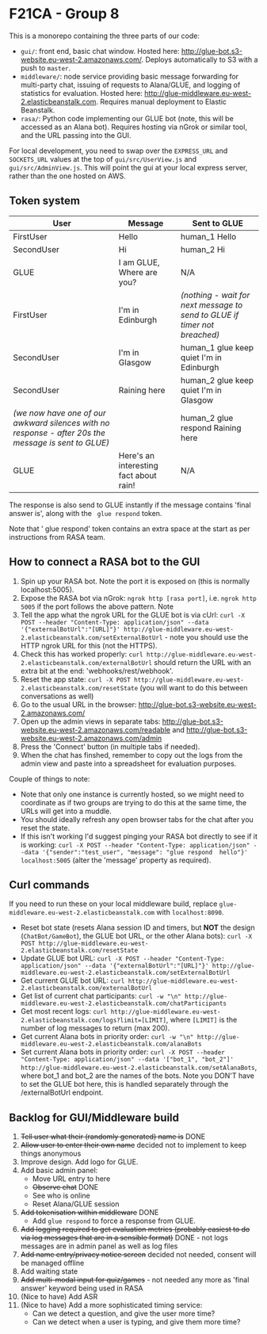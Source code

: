 # F21CA - Group 8

This is a monorepo containing the three parts of our code:

- `gui/`: front end, basic chat window. Hosted here: http://glue-bot.s3-website.eu-west-2.amazonaws.com/. Deploys automatically to S3 with a push to `master`. 
- `middleware/`: node service providing basic message forwarding for multi-party chat, issuing of requests to Alana/GLUE, and logging of statistics for evaluation. Hosted here: http://glue-middleware.eu-west-2.elasticbeanstalk.com. Requires manual deployment to Elastic Beanstalk.
- `rasa/`: Python code implementing our GLUE bot (note, this will be accessed as an Alana bot). Requires hosting via nGrok or similar tool, and the URL passing into the GUI. 

For local development, you need to swap over the `EXPRESS_URL` and `SOCKETS_URL` values at the top of `gui/src/UserView.js` and `gui/src/AdminView.js`. This will point the gui at your local express server, rather than the one hosted on AWS.

## Token system

| User  | Message | Sent to GLUE |
| ------------- | ------------- | ------------- |
| FirstUser  | Hello | human_1 Hello |
| SecondUser  | Hi | human_2 Hi |
| GLUE | I am GLUE, Where are you? | N/A |
| FirstUser | I'm in Edinburgh | *(nothing - wait for next message to send to GLUE if timer not breached)* |
| SecondUser | I'm in Glasgow | human_1 glue keep quiet I'm in Edinburgh |
| SecondUser | Raining here | human_2 glue keep quiet I'm in Glasgow |
| *(we now have one of our awkward silences with no response - after 20s the message is sent to GLUE)* || human_2  glue respond Raining here |
| GLUE | Here's an interesting fact about rain! | N/A |

The response is also send to GLUE instantly if the message contains 'final answer is', along with the ` glue respond` token.

Note that ' glue respond' token contains an extra space at the start as per instructions from RASA team. 

## How to connect a RASA bot to the GUI

1. Spin up your RASA bot. Note the port it is exposed on (this is normally localhost:5005).
2. Expose the RASA bot via nGrok: `ngrok http [rasa port]`, i.e. `ngrok http 5005` if the port follows the above pattern. Note 
3. Tell the app what the ngrok URL for the GLUE bot is via cUrl: `curl -X POST --header "Content-Type: application/json" --data '{"externalBotUrl":"[URL]"}' http://glue-middleware.eu-west-2.elasticbeanstalk.com/setExternalBotUrl` - note you should use the HTTP ngrok URL for this (not the HTTPS).
4. Check this has worked properly: `curl http://glue-middleware.eu-west-2.elasticbeanstalk.com/externalBotUrl` should return the URL with an extra bit at the end: 'webhooks/rest/webhook'.
5. Reset the app state: `curl -X POST http://glue-middleware.eu-west-2.elasticbeanstalk.com/resetState` (you will want to do this between conversations as well)
6. Go to the usual URL in the browser: http://glue-bot.s3-website.eu-west-2.amazonaws.com/
7. Open up the admin views in separate tabs: http://glue-bot.s3-website.eu-west-2.amazonaws.com/readable and http://glue-bot.s3-website.eu-west-2.amazonaws.com/admin
8. Press the 'Connect' button (in multiple tabs if needed). 
9. When the chat has finshed, remember to copy out the logs from the admin view and paste into a spreadsheet for evaluation purposes. 

Couple of things to note:
* Note that only one instance is currently hosted, so we might need to coordinate as if two groups are trying to do this at the same time, the URLs will get into a muddle.
* You should ideally refresh any open browser tabs for the chat after you reset the state.
* If this isn't working I'd suggest pinging your RASA bot directly to see if it is working: `curl -X POST --header "Content-Type: application/json" --data '{"sender":"test_user", "message": "glue respond  hello"}' localhost:5005` (alter the 'message' property as required). 

## Curl commands

If you need to run these on your local middleware build, replace `glue-middleware.eu-west-2.elasticbeanstalk.com` with `localhost:8090`.

- Reset bot state (resets Alana session ID and timers, but **NOT** the design (`ChatBot/GameBot`), the GLUE bot URL, or the other Alana bots): `curl -X POST http://glue-middleware.eu-west-2.elasticbeanstalk.com/resetState`
- Update GLUE bot URL: `curl -X POST --header "Content-Type: application/json" --data '{"externalBotUrl":"[URL]"}' http://glue-middleware.eu-west-2.elasticbeanstalk.com/setExternalBotUrl`
- Get current GLUE bot URL: `curl http://glue-middleware.eu-west-2.elasticbeanstalk.com/externalBotUrl`
- Get list of current chat participants: `curl -w "\n" http://glue-middleware.eu-west-2.elasticbeanstalk.com/chatParticipants`
- Get most recent logs: `curl http://glue-middleware.eu-west-2.elasticbeanstalk.com/logs?limit=[LIMIT]`, where `[LIMIT]` is the number of log messages to return (max 200).
- Get current Alana bots in priority order: `curl -w "\n" http://glue-middleware.eu-west-2.elasticbeanstalk.com/alanaBots`
- Set current Alana bots in priority order: `curl -X POST --header "Content-Type: application/json" --data '["bot_1", "bot_2"]' http://glue-middleware.eu-west-2.elasticbeanstalk.com/setAlanaBots`, where bot_1 and bot_2 are the names of the bots. Note you DON'T have to set the GLUE bot here, this is handled separately through the /externalBotUrl endpoint.

## Backlog for GUI/Middleware build

1) ~~Tell user what their (randomly generated) name is~~ DONE
2) ~~Allow user to enter their own name~~ decided not to implement to keep things anonymous
3) Improve design. Add logo for GLUE. 
4) Add basic admin panel:
    - Move URL entry to here
    - ~~Observe chat~~ DONE
    - See who is online
    - Reset Alana/GLUE session
5) ~~Add tokenisation within middleware~~ DONE
    - Add `glue respond` to force a response from GLUE.
6) ~~Add logging required to get evaluation metrics (probably easiest to do via log messages that are in a sensible format)~~ DONE - not logs messages are in admin panel as well as log files
7) ~~Add name entry/privacy notice screen~~ decided not needed, consent will be managed offline
8) Add waiting state
9) ~~Add multi-modal input for quiz/games~~ - not needed any more as 'final answer' keyword being used in RASA
10) (Nice to have) Add ASR
11) (Nice to have) Add a more sophisticated timing service:
    - Can we detect a question, and give the user more time?
    - Can we detect when a user is typing, and give them more time?

